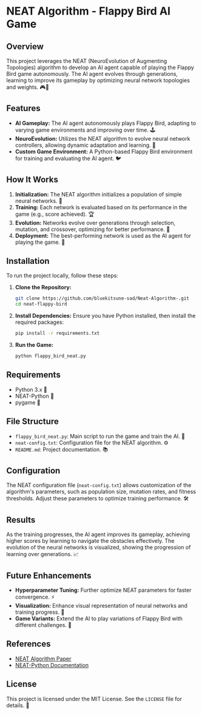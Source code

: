 # NEAT Algorithm - Flappy Bird AI Game

## Overview
This project leverages the NEAT (NeuroEvolution of Augmenting Topologies) algorithm to develop an AI agent capable of playing the Flappy Bird game autonomously. The AI agent evolves through generations, learning to improve its gameplay by optimizing neural network topologies and weights. 🎮🤖

## Features
- **AI Gameplay:** The AI agent autonomously plays Flappy Bird, adapting to varying game environments and improving over time. 🕹️
- **NeuroEvolution:** Utilizes the NEAT algorithm to evolve neural network controllers, allowing dynamic adaptation and learning. 🧠
- **Custom Game Environment:** A Python-based Flappy Bird environment for training and evaluating the AI agent. 🐦

## How It Works
1. **Initialization:** The NEAT algorithm initializes a population of simple neural networks. 🌱
2. **Training:** Each network is evaluated based on its performance in the game (e.g., score achieved). 🏆
3. **Evolution:** Networks evolve over generations through selection, mutation, and crossover, optimizing for better performance. 🔄
4. **Deployment:** The best-performing network is used as the AI agent for playing the game. 🚀

## Installation
To run the project locally, follow these steps:

1. **Clone the Repository:**
   ```bash
   git clone https://github.com/bluekitsune-sad/Neat-Algorithm-.git
   cd neat-flappy-bird
   ```

2. **Install Dependencies:**
   Ensure you have Python installed, then install the required packages:
   ```bash
   pip install -r requirements.txt
   ```

3. **Run the Game:**
   ```bash
   python flappy_bird_neat.py
   ```

## Requirements
- Python 3.x 🐍
- NEAT-Python 🔬
- pygame 🎨

## File Structure
- `flappy_bird_neat.py`: Main script to run the game and train the AI. 📝
- `neat-config.txt`: Configuration file for the NEAT algorithm. ⚙️
- `README.md`: Project documentation. 📚

## Configuration
The NEAT configuration file (`neat-config.txt`) allows customization of the algorithm's parameters, such as population size, mutation rates, and fitness thresholds. Adjust these parameters to optimize training performance. 🛠️

## Results
As the training progresses, the AI agent improves its gameplay, achieving higher scores by learning to navigate the obstacles effectively. The evolution of the neural networks is visualized, showing the progression of learning over generations. 📈

## Future Enhancements
- **Hyperparameter Tuning:** Further optimize NEAT parameters for faster convergence. ⚡
- **Visualization:** Enhance visual representation of neural networks and training progress. 👀
- **Game Variants:** Extend the AI to play variations of Flappy Bird with different challenges. 🌟

## References
- [NEAT Algorithm Paper](http://nn.cs.utexas.edu/downloads/papers/stanley.ec02.pdf)
- [NEAT-Python Documentation](https://neat-python.readthedocs.io/)

## License
This project is licensed under the MIT License. See the `LICENSE` file for details. 📜
